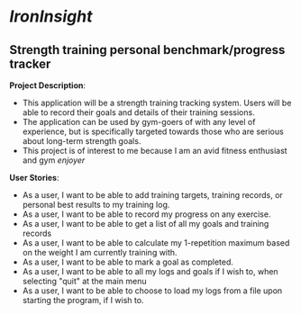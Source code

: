 # *IronInsight*

## Strength training personal benchmark/progress tracker

**Project Description**:
- This application will be a strength training tracking system. 
Users will be able to record their goals and details of their training sessions.
- The application can be used by gym-goers of with any level of experience, but is specifically 
targeted towards those who are serious about long-term strength goals.
- This project is of interest to me because I am an avid fitness enthusiast and gym *enjoyer*
 
**User Stories**:
- As a user, I want to be able to add training targets, training records, or personal best results to my training log.
- As a user, I want to be able to record my progress on any exercise.
- As a user, I want to be able to get a list of all my goals and training records
- As a user, I want to be able to calculate my 1-repetition maximum based on the weight I am currently training with.
- As a user, I want to be able to mark a goal as completed.
- As a user, I want to be able to all my logs and goals if I wish to, when selecting "quit" at the main menu
- As a user, I want to be able to choose to load my logs from a file upon starting the program, if I wish to.